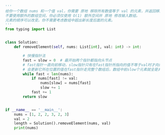
<BlogInfo title="15.移除元素" author="白日梦想猿" pv=0 read_times=0 pre_cost_time=0分36秒 category="leetcode" tag_list="['leetcode']" create_time="2022.01.14 10:09:40" update_time="2022.08.11 16:41:28" />

```python
'''
给你一个数组 nums 和一个值 val，你需要 原地 移除所有数值等于 val 的元素，并返回移除后数组的新长度。
不要使用额外的数组空间，你必须仅使用 O(1) 额外空间并 原地 修改输入数组。
元素的顺序可以改变。你不需要考虑数组中超出新长度后面的元素。
'''
from typing import List


class Solution:
    def removeElement(self, nums: List[int], val: int) -> int:

        # 快慢指针法
        fast = slow = 0  # 最开始两个指针都指向头节点
        # fast指针一直向前移动，slow指针只有在fast指针所指向的值不等于val时才向前移动，slow在向前移动时，
        # 会更新它所在位置的值在fast指针走完整个数组后，数组中前slow个元素就全是非val的元素
        while fast < len(nums):
            if nums[fast] != val:
                nums[slow] = nums[fast]
                slow += 1
            fast += 1
        return slow


if __name__ == '__main__':
    nums = [1, 2, 2, 3, 2, 3]
    val = 2
    length = Solution().removeElement(nums, val)
    print(nums)

```
